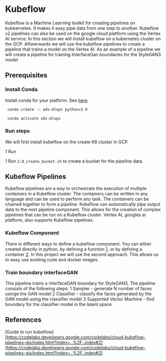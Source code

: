 # Kubeflow

Kubeflow is a Machine Learning toolkit for creating pipelines on kubeernetes. It makes it easy pipe data from one step to another. Kubeflow v2 pipelines can also be used on the google cloud platform using the Vertex AI service. In this section we will install kubeflow on a kubernetes cluster on the GCP. Aftwerwards we will use the kubeflow pipelines to create a pipeline that trains a model on the Vertex AI. As an example of a pipeline we will create a pipeline for training InterfaceGan boundaries for the StyleGAN3 model

## Prerequisites

### Install Conda

Install conda for your platform. See [here](https://docs.conda.io/projects/conda/en/latest/user-guide/install/index.html).

```bash
 conda create -n adv-mlops python=3.9
```

```bash
 conda activate adv-mlops
```

### Run steps
We will first install kubeflow on the create K8 cluster in GCP.

1 Run

1 Run `2.0_create_bucket.sh` to create a bucket for the pipeline data.

## Kubeflow Pipelines
Kubeflow pipelines are a way to orchestrate the execution of multiple containers in a Kubeflow cluster. The containers can be written in any language and can be used to perform any task. The containers can be chained together to form a pipeline. Kubeflow can automatically pipe output data to the next pipeline component. This allows for the creation of complex pipelines that can be run on a Kubeflow cluster. Vertex AI, googles ai platform, also supports Kubeflow pipelines.

### Kubeflow Component
There is different ways to define a kubeflow component. You can either created directly in python, by defining a function [1](https://www.kubeflow.org/docs/components/pipelines/v1/sdk-v2/python-function-components/), or by defining a container [2](https://www.kubeflow.org/docs/components/pipelines/v1/sdk-v2/component-development/). In this project we will use the second approach. This allows us to easy use existing code and docker images.

### Train boundary interfaceGAN

This pipeline trains a interfaceGAN boundary for StyleGAN3. The pipeline consists of the following steps:
1 Sampler - generate N number of faces usinge the GAN model
2 Classifier - classify the faces generated by the GAN model using the classifier model
3 Supported Vector Machine - find boundary for the classifier model in the latent space

## References

[Guide to run kubeflow] [https://codelabs.developers.google.com/codelabs/cloud-kubeflow-pipelines-gis/index.html?index=..%2F..index#2](https://codelabs.developers.google.com/codelabs/cloud-kubeflow-pipelines-gis/index.html?index=..%2F..index#2)
